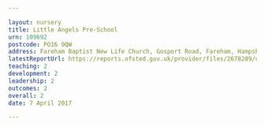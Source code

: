 ```yaml
---

layout: nursery
title: Little Angels Pre-School
urn: 109692
postcode: PO16 0QW
address: Fareham Baptist New Life Church, Gosport Road, Fareham, Hampshire, PO16 0QW
latestReportUrl: https://reports.ofsted.gov.uk/provider/files/2678289/urn/109692.pdf
teaching: 2
development: 2
leadership: 2
outcomes: 2
overall: 2
date: 7 April 2017

---
```

